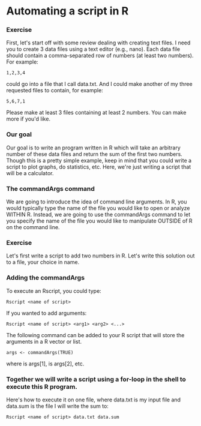 # Automating a script in R

### Exercise

First, let's start off with some review dealing with creating text files.  I need you to create 3 data files using a text editor (e.g., nano).  Each data file should contain a comma-separated row of numbers (at least two numbers).  For example: 

    1,2,3,4

could go into a file that I call data.txt.  And I could make another of my three requested files to contain, for example:

    5,6,7,1

Please make at least 3 files containing at least 2 numbers.  You can make more if you'd like.  

### Our goal

Our goal is to write an program written in R which will take an arbitrary number of these data files and return the sum of the first two numbers.  Though this is a pretty simple example, keep in mind that you could write a script to plot graphs, do statistics, etc.  Here, we're just writing a script that will be a calculator.

### The commandArgs command

We are going to introduce the idea of command line arguments.  In R, you would typically type the name of the file you would like to open or analyze WITHIN R.  Instead, we are going to use the commandArgs command to let you specify the name of the file you would like to manipulate OUTSIDE of R on the command line.

### Exercise

Let's first write a script to add two numbers in R.  Let's write this solution out to a file, your choice in name.

### Adding the commandArgs

To execute an Rscript, you could type:

    Rscript <name of script>

If you wanted to add arguments:

    Rscript <name of script> <arg1> <arg2> <...>

The following command can be added to your R script that will store the arguments in a R vector or list.

    args <- commandArgs(TRUE)

where <arg1> is args[1], <arg2> is args[2], etc.

### Together we will write a script using a for-loop in the shell to execute this R program.

Here's how to execute it on one file, where data.txt is my input file and data.sum is the file I will write the sum to:

    Rscript <name of script> data.txt data.sum

